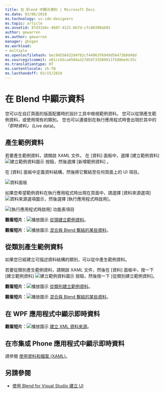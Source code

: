 ```yaml
---
title: 在 Blend 中顯示資料 | Microsoft Docs
ms.date: 03/06/2018
ms.technology: vs-ide-designers
ms.topic: article
ms.assetid: 87d31b6c-4607-4121-bb7d-cfc80390ab93
author: gewarren
ms.author: gewarren
manager: ghogen
ms.workload:
- multiple
ms.openlocfilehash: bec94556432d4f62cf44963f6949d56473b0d48d
ms.sourcegitcommit: e01ccb5ca4504a327d54f33589911f5d8be9c35c
ms.translationtype: HT
ms.contentlocale: zh-TW
ms.lasthandoff: 03/15/2018
---
```

# <a name="display-data-in-blend"></a>在 Blend 中顯示資料

您可以在自訂頁面的版面配置時於設計工具中檢視範例資料。 您可以從頭產生範例資料，或使用現有的類別。 您也可以連接到在執行應用程式時會出現於其中的 *「即時資料」* (Live data)。

## <a name="generate-sample-data"></a>產生範例資料

若要產生範例資料，請開啟 XAML 文件。 在 [資料]  面板中，選擇 [建立範例資料] ![建立範例資料圖示](../designers/media/30540d76-7256-43ce-b5d9-4b2edf3d339f.png) 按鈕，然後選擇 [新增範例資料] 。

在 [資料]  面板中定義資料結構，然後將它繫結至任何頁面上的 UI 項目。

![資料面板](../designers/media/496d7ebc-fe46-42f6-95a8-57b0e5be5d49.png)

如果您希望範例資料在執行應用程式時出現在頁面中，請選擇 [資料來源選項] ![資料來源選項圖示](../designers/media/ae1fd260-4f84-420d-b196-45fde357d81d.png)，然後選擇 [執行應用程式時啟用]。

![[執行應用程式時啟用] 功能表項目](../designers/media/05d5356d-91bb-4e6b-b3f7-29b76852c4b3.png)

 **觀看短片︰**![播放圖示](../designers/media/bldadminconsoleinitialconfigicon.PNG) [從頭建立範例資料](http://www.bing.com/videos/search?q=blend%20data&qs=n&form=QBVR&pq=blend%20data&sc=8-7&sp=-1&sk=#view=detail&mid=F8F2449A76956D480FD2F8F2449A76956D480FD2)。

 **觀看短片︰**![播放圖示](../designers/media/bldadminconsoleinitialconfigicon.PNG) [混合與 Blend 繫結的某些資料](https://www.youtube.com/watch?v=LSwPB6CAvjg)。

## <a name="generate-sample-data-from-a-class"></a>從類別產生範例資料

如果您已經建立可描述資料結構的類別，可以從中產生範例資料。

若要從類別產生範例資料，請開啟 XAML 文件，然後在 [資料]  面板中，按一下 [建立範例資料] ![建立範例資料圖示](../designers/media/30540d76-7256-43ce-b5d9-4b2edf3d339f.png) 按鈕，然後按一下 [從類別建立範例資料]。

**觀看短片︰**![播放圖示](../designers/media/bldadminconsoleinitialconfigicon.PNG) [從類別建立範例資料](http://www.google.com/url?sa=t&rct=j&q=&esrc=s&source=video&cd=1&cad=rja&uact=8&ved=0CB0QtwIwAA&url=http%3A%2F%2Fchannel9.msdn.com%2FShows%2FInside%2BWindows%2BPhone%2FIWP54--Windows-Phone-Data-Binding-and-the-Magic-of-XAML&ei=F1oHVNryM4ysogSJ2oDYDw&usg=AFQjCNEYvw1WA1rdF7bfpj5RwMLUs7RCVg)。

**觀看短片︰**![播放圖示](../designers/media/bldadminconsoleinitialconfigicon.PNG) [混合與 Blend 繫結的某些資料](https://www.youtube.com/watch?v=LSwPB6CAvjg)。

## <a name="show-live-data-in-a-wpf-application"></a>在 WPF 應用程式中顯示即時資料

**觀看短片︰**![播放圖示](../designers/media/bldadminconsoleinitialconfigicon.PNG) [建立 XML 資料來源](https://www.youtube.com/watch?v=RjQueappjqk&feature=youtube_gdata)。

## <a name="show-live-data-in-a-store-or-phone-app"></a>在市集或 Phone 應用程式中顯示即時資料

請參閱 [使用資料和檔案 (XAML)](http://msdn.microsoft.com/library/windows/apps/xaml/br229562.aspx)。

## <a name="see-also"></a>另請參閱

- [使用 Blend for Visual Studio 建立 UI](../designers/creating-a-ui-by-using-blend-for-visual-studio.md)